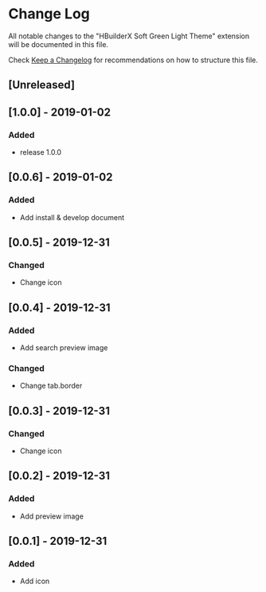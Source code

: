 # Change Log

All notable changes to the "HBuilderX Soft Green Light Theme" extension will be documented in this file.

Check [Keep a Changelog](http://keepachangelog.com/) for recommendations on how to structure this file.

## [Unreleased]

## [1.0.0] - 2019-01-02
### Added
- release 1.0.0

## [0.0.6] - 2019-01-02
### Added
- Add install & develop document

## [0.0.5] - 2019-12-31
### Changed
- Change icon

## [0.0.4] - 2019-12-31
### Added
- Add search preview image

### Changed
- Change tab.border

## [0.0.3] - 2019-12-31
### Changed
- Change icon

## [0.0.2] - 2019-12-31
### Added
- Add preview image

## [0.0.1] - 2019-12-31
### Added
- Add icon